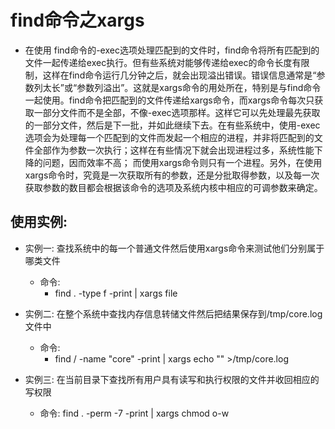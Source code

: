 # find命令之xargs
- 在使用 find命令的-exec选项处理匹配到的文件时，find命令将所有匹配到的文件一起传递给exec执行。但有些系统对能够传递给exec的命令长度有限制，这样在find命令运行几分钟之后，就会出现溢出错误。错误信息通常是“参数列太长”或“参数列溢出”。这就是xargs命令的用处所在，特别是与find命令一起使用。find命令把匹配到的文件传递给xargs命令，而xargs命令每次只获取一部分文件而不是全部，不像-exec选项那样。这样它可以先处理最先获取的一部分文件，然后是下一批，并如此继续下去。在有些系统中，使用-exec选项会为处理每一个匹配到的文件而发起一个相应的进程，并非将匹配到的文件全部作为参数一次执行；这样在有些情况下就会出现进程过多，系统性能下降的问题，因而效率不高； 而使用xargs命令则只有一个进程。另外，在使用xargs命令时，究竟是一次获取所有的参数，还是分批取得参数，以及每一次获取参数的数目都会根据该命令的选项及系统内核中相应的可调参数来确定。

## 使用实例:
  - 实例一: 查找系统中的每一个普通文件然后使用xargs命令来测试他们分别属于哪类文件
    - 命令: 
      - find . -type f -print | xargs file
  
  - 实例二: 在整个系统中查找内存信息转储文件然后把结果保存到/tmp/core.log文件中
    - 命令:
      - find / -name "core" -print | xargs echo "" >/tmp/core.log
  
  - 实例三: 在当前目录下查找所有用户具有读写和执行权限的文件并收回相应的写权限
    - 命令:
      find . -perm -7 -print | xargs chmod o-w